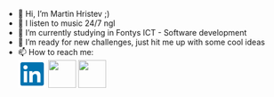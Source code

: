 - 👋 Hi, I’m Martin Hristev ;)
- 👀 I listen to music 24/7 ngl
- 🌱 I’m currently studying in Fontys ICT - Software development
- 💞️ I’m ready for new challenges, just hit me up with some cool ideas
- 📫 How to reach me: <br>
[<img src="templates/linkedin.png" style="width:50px; height:50px">](https://www.linkedin.com/in/martin-hristev-144a5a213/)
[<img src="https://i.pinimg.com/originals/58/a2/be/58a2bec02ecb40d12e507e2a212c46c6.png" style="width:50px; height:50px">](https://www.instagram.com/kulchi_kulki_/)
[<img src="https://i.pinimg.com/originals/90/27/c8/9027c8c181fe2087e41279b014f2e070.jpg" style="width:50px; height:50px">](https://open.spotify.com/user/paq9dgdwficq3foz3sfyde6yb?si=e49ad806ea5f4650)

